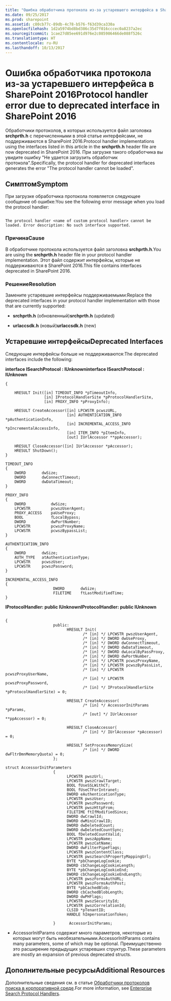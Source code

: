 ```yaml
---
title: "Ошибка обработчика протокола из-за устаревшего интерфейса в SharePoint 2016"
ms.date: 09/25/2017
ms.prod: sharepoint
ms.assetid: c80cb77c-89db-4c78-b576-f63d39ca330a
ms.openlocfilehash: 1d2a5974bd8bd386c35d7f016cccec0a8237a2ec
ms.sourcegitcommit: 1cae27d85ee691d976e2c085986466de088f526c
ms.translationtype: HT
ms.contentlocale: ru-RU
ms.lasthandoff: 10/13/2017
---
```

# <a name="protocol-handler-error-due-to-deprecated-interface-in-sharepoint-2016"></a><span data-ttu-id="13804-102">Ошибка обработчика протокола из-за устаревшего интерфейса в SharePoint 2016</span><span class="sxs-lookup"><span data-stu-id="13804-102">Protocol handler error due to deprecated interface in SharePoint 2016</span></span>

<span data-ttu-id="13804-103">Обработчики протоколов, в которых используется файл заголовка **srchprth.h** с перечисленными в этой статье интерфейсами, не поддерживаются в SharePoint 2016.</span><span class="sxs-lookup"><span data-stu-id="13804-103">Protocol handler implementations using the interfaces listed in this article in the **srchprth.h** header file are now deprecated in SharePoint 2016.</span></span> <span data-ttu-id="13804-104">При загрузке такого обработчика вы увидите ошибку "Не удается загрузить обработчик протокола".</span><span class="sxs-lookup"><span data-stu-id="13804-104">Specifically, the protocol handler for deprecated interfaces generates the error "The protocol handler cannot be loaded".</span></span>
  
    
    


## <a name="symptom"></a><span data-ttu-id="13804-105">Симптом</span><span class="sxs-lookup"><span data-stu-id="13804-105">Symptom</span></span>

<span data-ttu-id="13804-106">При загрузке обработчика протокола появляется следующее сообщение об ошибке:</span><span class="sxs-lookup"><span data-stu-id="13804-106">You see the following error message when you load the protocol handler:</span></span>
  
    
    

```

The protocol handler <name of custom protocol handler> cannot be loaded. Error description: No such interface supported.
```


### <a name="cause"></a><span data-ttu-id="13804-107">Причина</span><span class="sxs-lookup"><span data-stu-id="13804-107">Cause</span></span>

<span data-ttu-id="13804-108">В обработчике протокола используется файл заголовка **srchprth.h**.</span><span class="sxs-lookup"><span data-stu-id="13804-108">You are using the **srchprth.h** header file in your protocol handler implementation.</span></span> <span data-ttu-id="13804-109">Этот файл содержит интерфейсы, которые не поддерживаются в SharePoint 2016.</span><span class="sxs-lookup"><span data-stu-id="13804-109">This file contains interfaces deprecated in SharePoint 2016.</span></span>
  
    
    

### <a name="resolution"></a><span data-ttu-id="13804-110">Решение</span><span class="sxs-lookup"><span data-stu-id="13804-110">Resolution</span></span>

<span data-ttu-id="13804-111">Замените устаревшие интерфейсы поддерживаемыми:</span><span class="sxs-lookup"><span data-stu-id="13804-111">Replace the deprecated interfaces in your protocol handler implementation with those that are currently supported:</span></span>
  
    
    

- <span data-ttu-id="13804-112">**srchprth.h** (обновленный)</span><span class="sxs-lookup"><span data-stu-id="13804-112">**srchprth.h** (updated)</span></span>
    
  
- <span data-ttu-id="13804-113">**urlaccsdk.h** (новый)</span><span class="sxs-lookup"><span data-stu-id="13804-113">**urlaccsdk.h** (new)</span></span>
    
  

## <a name="deprecated-interfaces"></a><span data-ttu-id="13804-114">Устаревшие интерфейсы</span><span class="sxs-lookup"><span data-stu-id="13804-114">Deprecated Interfaces</span></span>
<span data-ttu-id="13804-115"><a name="bk_addresources"> </a></span><span class="sxs-lookup"><span data-stu-id="13804-115"></span></span>

<span data-ttu-id="13804-116">Следующие интерфейсы больше не поддерживаются:</span><span class="sxs-lookup"><span data-stu-id="13804-116">The deprecated interfaces include the following:</span></span>
  
    
    
 <span data-ttu-id="13804-117">**interface ISearchProtocol : IUnknown**</span><span class="sxs-lookup"><span data-stu-id="13804-117">**interface ISearchProtocol : IUnknown**</span></span>
  
    
    



```
{

    HRESULT Init([in] TIMEOUT_INFO *pTimeoutInfo,
                 [in] IProtocolHandlerSite *pProtocolHandlerSite,
                 [in] PROXY_INFO *pProxyInfo);

    HRESULT CreateAccessor([in] LPCWSTR pcwszURL,
                           [in] AUTHENTICATION_INFO *pAuthenticationInfo,
                           [in] INCREMENTAL_ACCESS_INFO *pIncrementalAccessInfo,
                           [in] ITEM_INFO *pItemInfo,
                           [out] IUrlAccessor **ppAccessor);

    HRESULT CloseAccessor([in] IUrlAccessor *pAccessor);
    HRESULT ShutDown();
}

TIMEOUT_INFO
{
    DWORD       dwSize;
    DWORD       dwConnectTimeout;
    DWORD       dwDataTimeout;
}

PROXY_INFO
{
    DWORD           dwSize;
    LPCWSTR         pcwszUserAgent;
    PROXY_ACCESS    paUseProxy;
    BOOL            fLocalBypass;
    DWORD           dwPortNumber;
    LPCWSTR         pcwszProxyName;
    LPCWSTR         pcwszBypassList;
}

AUTHENTICATION_INFO
{
    DWORD       dwSize;
    AUTH_TYPE   atAuthenticationType;
    LPCWSTR     pcwszUser;
    LPCWSTR     pcwszPassword;
}

INCREMENTAL_ACCESS_INFO
{
                     DWORD       dwSize;
                     FILETIME    ftLastModifiedTime;
}
```

 <span data-ttu-id="13804-118">**IProtocolHandler: public IUnknown**</span><span class="sxs-lookup"><span data-stu-id="13804-118">**IProtocolHandler: public IUnknown**</span></span>
  
    
    



```

{
                     public:
                           HRESULT Init(
                                  /* [in] */ LPCWSTR pwszUserAgent,
                                  /* [in] */ DWORD dwUseProxy,
                                  /* [in] */ DWORD dwConnectTimeout,
                                  /* [in] */ DWORD dwDataTimeout,
                                  /* [in] */ DWORD dwLocalByPassProxy,
                                  /* [in] */ DWORD dwPortNumber,
                                  /* [in] */ LPCWSTR pcwszProxyName,
                                  /* [in] */ LPCWSTR pcwszByPassList,
                                  /* [in] */ LPCWSTR pcwszProxyUserName,
                                  /* [in] */ LPCWSTR pcwszProxyPassword,
                                  /* [in] */ IProtocolHandlerSite *pProtocolHandlerSite) = 0;

                           HRESULT CreateAccessor(
                                  /* [in] */ AccessorInitParams *pParams,
                                  /* [out] */ IUrlAccessor **ppAccessor) = 0;

                           HRESULT CloseAccessor(
                                  /* [in] */ IUrlAccessor *pAccessor) = 0;

                           HRESULT SetProcessMemorySize(
                                  /* [in] */ DWORD dwFltrDmnMemoryQuota) = 0;
                     };

struct AccessorInitParameters
                     {
                           LPCWSTR pwszUrl;
                           LPCWSTR pwszCrawlTarget;
                           BOOL fUseSSLWithCT;
                           BOOL fUseCTForIntranet;
                           DWORD eAuthenticationType;
                           LPCWSTR pwszUser;
                           LPCWSTR pwszPassword;
                           LPCWSTR pwszHttpFrom;
                           FILETIME ftIfModifiedSince;
                           DWORD dwCrawlId;
                           DWORD dwMiniCrawlID;
                           DWORD dwDeletedCount;
                           DWORD dwDeletedCountSync;
                           BOOL fDeletedCountValid;
                           LPCWSTR pwszAppName;
                           LPCWSTR pwszCatName;
                           DWORD dwFilterPipeFlags;
                           LPCWSTR pwszContentClass;
                           LPCWSTR pwszSearchPropertyMappingUrl;
                           BYTE *pbChangeLogCookie;
                           DWORD cbChangeLogCookieLength;
                           BYTE *pbChangeLogCookieEnd;
                           DWORD cbChangeLogCookieEndLength;
                           LPCWSTR pwszFormsAuthURL;
                           LPCWSTR pwszFormsAuthPost;
                           BYTE *pbCachedBlob;
                           DWORD cbCachedBlobLength;
                           DWORD dwPHFlags;
                           LPCWSTR pwszSecurityId;
                           LPCWSTR pwszCorrelationId;
                           CLSID *pTenantID;
                           HANDLE hImpersonationToken;

                     }      AccessorInitParams;
```

* <span data-ttu-id="13804-119">AccessorInitParams содержит много параметров, некоторые из которых могут быть необязательными.</span><span class="sxs-lookup"><span data-stu-id="13804-119">AccessorInitParams contains many parameters, some of which may be optional.</span></span> <span data-ttu-id="13804-120">Преимущественно это расширение предыдущих устаревших структур.</span><span class="sxs-lookup"><span data-stu-id="13804-120">These parameters are mostly an expansion of previous deprecated structs.</span></span>
  
    
    

## <a name="additional-resources"></a><span data-ttu-id="13804-121">Дополнительные ресурсы</span><span class="sxs-lookup"><span data-stu-id="13804-121">Additional Resources</span></span>
<span data-ttu-id="13804-122"><a name="bk_addresources"> </a></span><span class="sxs-lookup"><span data-stu-id="13804-122"></span></span>

<span data-ttu-id="13804-123">Дополнительные сведения см. в статье [Обработчики протоколов поиска в корпоративной среде](https://msdn.microsoft.com/en-us/library/office/aa981260%28v=office.12%29.aspx).</span><span class="sxs-lookup"><span data-stu-id="13804-123">For more information, see  [Enterprise Search Protocol Handlers](https://msdn.microsoft.com/en-us/library/office/aa981260%28v=office.12%29.aspx).</span></span>
  
    
    

